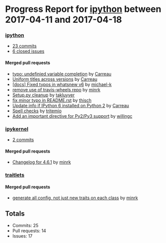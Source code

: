 # Progress Report for [ipython](https://github.com/ipython) between 2017-04-11 and 2017-04-18

### [ipython](https://github.com/ipython/ipython)
-  [23 commits](https://github.com/ipython/ipython/compare/master@%7B1491894000%7D...master@%7B1492498800%7D)
-  [6 closed issues](https://github.com/ipython/ipython/issues?utf8=%E2%9C%93&q=is%3Aissue%20closed%3A2017-04-11..2017-04-18)

#### Merged pull requests
- [typo: undefinied variable completion](https://github.com/ipython/ipython/pull/10457) by [Carreau](https://github.com/Carreau)
- [Uniform titles across versions](https://github.com/ipython/ipython/pull/10455) by [Carreau](https://github.com/Carreau)
- [[docs] Fixed typos in whatsnew v6](https://github.com/ipython/ipython/pull/10449) by [michael-k](https://github.com/michael-k)
- [remove use of travis-wheels repo](https://github.com/ipython/ipython/pull/10447) by [minrk](https://github.com/minrk)
- [Setup.py cleanup](https://github.com/ipython/ipython/pull/10446) by [takluyver](https://github.com/takluyver)
- [fix minor typo in README.rst](https://github.com/ipython/ipython/pull/10444) by [thisch](https://github.com/thisch)
- [Update info  if IPython 6 installed on Python 2](https://github.com/ipython/ipython/pull/10443) by [Carreau](https://github.com/Carreau)
- [Spell checks](https://github.com/ipython/ipython/pull/10442) by [tritemio](https://github.com/tritemio)
- [Add an important directive for Py2/Py3 support](https://github.com/ipython/ipython/pull/10439) by [willingc](https://github.com/willingc)

### [ipykernel](https://github.com/ipython/ipykernel)
-  [2 commits](https://github.com/ipython/ipykernel/compare/master@%7B1491894000%7D...master@%7B1492498800%7D)

#### Merged pull requests
- [Changelog for 4.6.1](https://github.com/ipython/ipykernel/pull/242) by [minrk](https://github.com/minrk)

### [traitlets](https://github.com/ipython/traitlets)

#### Merged pull requests
- [generate all config, not just new traits on each class](https://github.com/ipython/traitlets/pull/385) by [minrk](https://github.com/minrk)

## Totals
- Commits: 25
- Pull requests: 14
- Issues: 17
